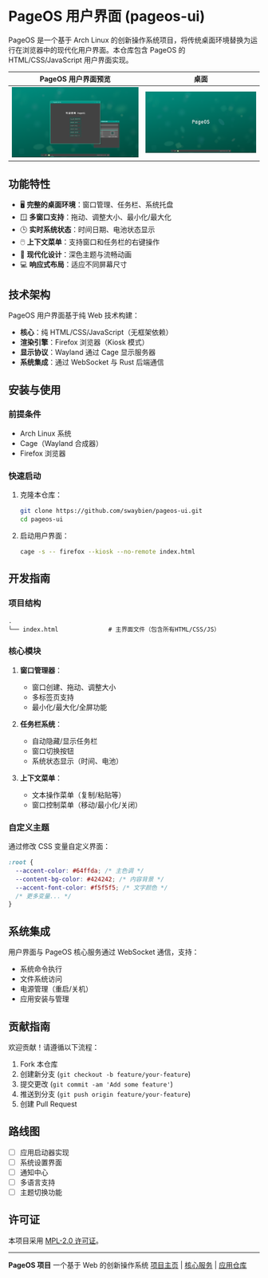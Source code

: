 # PageOS 用户界面 (pageos-ui)

PageOS 是一个基于 Arch Linux 的创新操作系统项目，将传统桌面环境替换为运行在浏览器中的现代化用户界面。本仓库包含 PageOS 的 HTML/CSS/JavaScript 用户界面实现。

| PageOS 用户界面预览                      | 桌面                      |
| ---------------------------------------- | ------------------------- |
| ![PageOS 用户界面预览](assets/演示0.png) | ![桌面](assets/演示1.png) |

## 功能特性

- 🖥️ **完整的桌面环境**：窗口管理、任务栏、系统托盘
- 🪟 **多窗口支持**：拖动、调整大小、最小化/最大化
- 🕒 **实时系统状态**：时间日期、电池状态显示
- 🖱️ **上下文菜单**：支持窗口和任务栏的右键操作
- 🎨 **现代化设计**：深色主题与流畅动画
- 💻 **响应式布局**：适应不同屏幕尺寸

## 技术架构

PageOS 用户界面基于纯 Web 技术构建：

- **核心**：纯 HTML/CSS/JavaScript（无框架依赖）
- **渲染引擎**：Firefox 浏览器（Kiosk 模式）
- **显示协议**：Wayland 通过 Cage 显示服务器
- **系统集成**：通过 WebSocket 与 Rust 后端通信

## 安装与使用

### 前提条件

- Arch Linux 系统
- Cage（Wayland 合成器）
- Firefox 浏览器

### 快速启动

1. 克隆本仓库：

   ```bash
   git clone https://github.com/swaybien/pageos-ui.git
   cd pageos-ui
   ```

2. 启动用户界面：
   ```bash
   cage -s -- firefox --kiosk --no-remote index.html
   ```

## 开发指南

### 项目结构

```
.
└── index.html              # 主界面文件（包含所有HTML/CSS/JS）
```

### 核心模块

1. **窗口管理器**：

   - 窗口创建、拖动、调整大小
   - 多标签页支持
   - 最小化/最大化/全屏功能

2. **任务栏系统**：

   - 自动隐藏/显示任务栏
   - 窗口切换按钮
   - 系统状态显示（时间、电池）

3. **上下文菜单**：
   - 文本操作菜单（复制/粘贴等）
   - 窗口控制菜单（移动/最小化/关闭）

### 自定义主题

通过修改 CSS 变量自定义界面：

```css
:root {
  --accent-color: #64ffda; /* 主色调 */
  --content-bg-color: #424242; /* 内容背景 */
  --accent-font-color: #f5f5f5; /* 文字颜色 */
  /* 更多变量... */
}
```

## 系统集成

用户界面与 PageOS 核心服务通过 WebSocket 通信，支持：

- 系统命令执行
- 文件系统访问
- 电源管理（重启/关机）
- 应用安装与管理

## 贡献指南

欢迎贡献！请遵循以下流程：

1. Fork 本仓库
2. 创建新分支 (`git checkout -b feature/your-feature`)
3. 提交更改 (`git commit -am 'Add some feature'`)
4. 推送到分支 (`git push origin feature/your-feature`)
5. 创建 Pull Request

## 路线图

- [ ] 应用启动器实现
- [ ] 系统设置界面
- [ ] 通知中心
- [ ] 多语言支持
- [ ] 主题切换功能

## 许可证

本项目采用 [MPL-2.0 许可证](LICENSE.md)。

---

**PageOS 项目**
一个基于 Web 的创新操作系统
[项目主页](https://github.com/swaybien/pageos) | [核心服务](https://github.com/swaybien/pageos-core) | [应用仓库](https://github.com/swaybien/pageos-apps)
